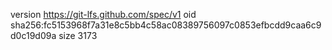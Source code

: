 version https://git-lfs.github.com/spec/v1
oid sha256:fc5153968f7a31e8c5bb4c58ac08389756097c0853efbcdd9caa6c9d0c19d09a
size 3173
